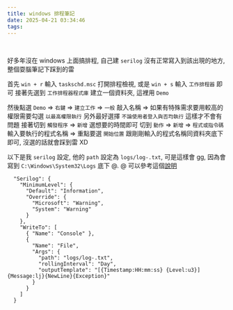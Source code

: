 ```yaml
---
title: windows 排程筆記
date: 2025-04-21 03:34:46
tags:
---
```

&nbsp;
<!-- more -->

好多年沒在 windows 上面搞排程, 自己建 `serilog` 沒有正常寫入到該出現的地方, 整個耍腦筆記下踩到的雷

首先 `win + r` 輸入 `taskschd.msc` 打開排程檢視, 或是 `win + s` 輸入 `工作排程器` 即可
接著先選到 `工作排程器程式庫` 建立一個資料夾, 這裡用 `Demo`

然後點選 `Demo` => `右鍵` => `建立工作` => `一般` 敲入名稱 => 如果有特殊需求要用較高的權限需要勾選 `以最高權限執行`
另外最好選擇 `不論使用者登入與否均執行` 這樣才不會有問題
接著切到 `觸發程序` => `新增` 選想要的時間即可
切到 `動作` => `新增` => `程式或指令碼` 輸入要執行的程式名稱 => 重點要選 `開始位置` 跟剛剛輸入的程式名稱同資料夾底下即可, 沒選的話就會踩到雷 XD

以下是我 `serilog` 設定, 他的 `path` 設定為 `logs/log-.txt`, 可是這樣會 gg, 因為會寫到 `C:\Windows\System32\Logs` 底下 @. @
可以參考這個[說明](https://stackoverflow.com/questions/28407236/serilog-or-any-loggers-does-not-create-file-from-task-scheduler-but-creates-from)

```
  "Serilog": {
    "MinimumLevel": {
      "Default": "Information",
      "Override": {
        "Microsoft": "Warning",
        "System": "Warning"
      }
    },
    "WriteTo": [
      { "Name": "Console" },
      {
        "Name": "File",
        "Args": {
          "path": "logs/log-.txt",
          "rollingInterval": "Day",
          "outputTemplate": "[{Timestamp:HH:mm:ss} {Level:u3}] {Message:lj}{NewLine}{Exception}"
        }
      }
    ]
  }
```
